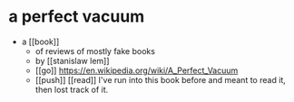 # a perfect vacuum

- a [[book]]
  - of reviews of mostly fake books
  - by [[stanislaw lem]]
  - [[go]] https://en.wikipedia.org/wiki/A_Perfect_Vacuum
  - [[push]] [[read]] I've run into this book before and meant to read it, then lost track of it.

